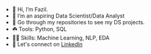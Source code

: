 - 👋 Hi, I’m Fazil.
- 🌱 I’m an aspiring Data Scientist/Data Analyst
- 🔨 Go through my repositories to see my DS projects.
- ☘️ Tools: Python, SQL
- 🤹🏽 Skills: Machine Learning, NLP, EDA
- 🤝 Let's connect on [LinkedIn](https://www.linkedin.com/in/fazil-hussain-719b6a118/)
